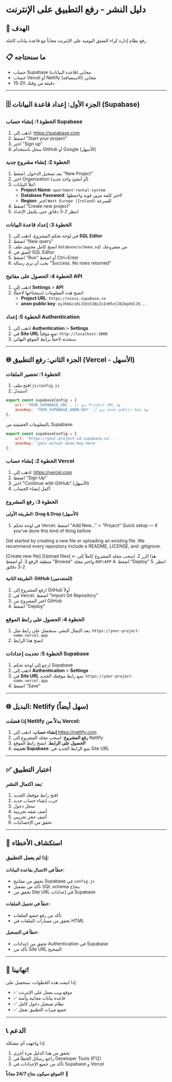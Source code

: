# دليل النشر - رفع التطبيق على الإنترنت

## 🎯 الهدف
رفع نظام إدارة كراء الشقق اليومية على الإنترنت مجاناً مع قاعدة بيانات كاملة

## 📋 ما سنحتاجه
- حساب Supabase مجاني (قاعدة البيانات)
- حساب Vercel أو Netlify مجاني (الاستضافة)
- 15-20 دقيقة من وقتك

---

## 🗄️ الجزء الأول: إعداد قاعدة البيانات (Supabase)

### الخطوة 1: إنشاء حساب Supabase
1. اذهب إلى: https://supabase.com
2. اضغط "Start your project"
3. اختر "Sign up" 
4. سجل باستخدام GitHub أو Google (الأسهل)

### الخطوة 2: إنشاء مشروع جديد
1. بعد تسجيل الدخول، اضغط "New Project"
2. اختر Organization (أو أنشئ واحد جديد)
3. املأ البيانات:
   - **Project Name**: `apartment-rental-system`
   - **Database Password**: اختر كلمة مرور قوية واحفظها!
   - **Region**: اختر `West Europe (Ireland)` للسرعة
4. اضغط "Create new project"
5. انتظر 2-3 دقائق حتى يكتمل الإعداد

### الخطوة 3: إعداد قاعدة البيانات
1. في لوحة تحكم المشروع، اذهب إلى **SQL Editor**
2. اضغط "New query"
3. انسخ كامل محتوى ملف `database/schema.sql` من مشروعك
4. الصق في SQL Editor
5. اضغط "Run" أو اضغط Ctrl+Enter
6. يجب أن ترى رسالة "Success. No rows returned"

### الخطوة 4: الحصول على مفاتيح API
1. اذهب إلى **Settings** > **API**
2. انسخ هذه المعلومات (ستحتاجها لاحقاً):
   - **Project URL**: `https://xxxxx.supabase.co`
   - **anon public key**: `eyJhbGciOiJIUzI1NiIsInR5cCI6IkpXVCJ9...`

### الخطوة 5: إعداد Authentication
1. اذهب إلى **Authentication** > **Settings**
2. في **Site URL** ضع مؤقتاً: `http://localhost:3000`
3. سنحدثه لاحقاً برابط الموقع النهائي

---

## 🌐 الجزء الثاني: رفع التطبيق (Vercel - الأسهل)

### الخطوة 1: تحضير الملفات
1. افتح ملف `js/config.js`
2. استبدل:
```javascript
export const supabaseConfig = {
    url: 'YOUR_SUPABASE_URL', // ضع Project URL هنا
    anonKey: 'YOUR_SUPABASE_ANON_KEY' // ضع anon public key هنا
};
```

بالمعلومات الحقيقية من Supabase:
```javascript
export const supabaseConfig = {
    url: 'https://your-project-id.supabase.co',
    anonKey: 'your-actual-anon-key-here'
};
```

### الخطوة 2: إنشاء حساب Vercel
1. اذهب إلى: https://vercel.com
2. اضغط "Sign Up"
3. اختر "Continue with GitHub" (الأسهل)
4. أكمل إنشاء الحساب

### الخطوة 3: رفع المشروع
#### الطريقة الأولى: Drag & Drop (الأسهل)
1. في لوحة تحكم Vercel، اضغط "Add New..." > "Project"
Quick setup — if you've done this kind of thing before

Get started by creating a new file or uploading an existing file.
We recommend every repository include a README, LICENSE, and .gitignore.

[Create new file] [Upload files] ← هذا الزر
2. اسحب مجلد المشروع كاملاً إلى منطقة الرفع
3. أو اضغط "Browse" واختر مجلد `ADP/APP`
4. اضغط "Deploy"
5. انتظر 2-3 دقائق

#### الطريقة الثانية: GitHub (للمتقدمين)
1. ارفع المشروع إلى GitHub أولاً
2. في Vercel، اضغط "Import Git Repository"
3. اختر المشروع من GitHub
4. اضغط "Deploy"

### الخطوة 4: الحصول على رابط الموقع
1. بعد اكتمال النشر، ستحصل على رابط مثل:
   `https://your-project-name.vercel.app`
2. انسخ هذا الرابط

### الخطوة 5: تحديث إعدادات Supabase
1. ارجع إلى لوحة تحكم Supabase
2. اذهب إلى **Authentication** > **Settings**
3. في **Site URL** ضع رابط موقعك الجديد:
   `https://your-project-name.vercel.app`
4. اضغط "Save"

---

## 🌐 البديل: Netlify (سهل أيضاً)

### إذا فضلت Netlify بدلاً من Vercel:

1. **إنشاء حساب**: اذهب إلى https://netlify.com
2. **رفع المشروع**: اسحب مجلد المشروع إلى Netlify
3. **الحصول على الرابط**: انسخ رابط الموقع
4. **تحديث Supabase**: ضع الرابط الجديد في Site URL

---

## ✅ اختبار التطبيق

### بعد اكتمال النشر:
1. افتح رابط موقعك الجديد
2. جرب إنشاء حساب جديد
3. سجل دخول
4. أضف شقة تجريبية
5. أضف حجز تجريبي
6. تحقق من الإحصائيات

---

## 🔧 استكشاف الأخطاء

### إذا لم يعمل التطبيق:

#### خطأ في الاتصال بقاعدة البيانات:
- تحقق من مفاتيح Supabase في `config.js`
- تأكد من تشغيل SQL schema بنجاح
- تحقق من Site URL في إعدادات Supabase

#### خطأ في تحميل الملفات:
- تأكد من رفع جميع الملفات
- تحقق من مسارات الملفات في HTML

#### خطأ في التسجيل:
- تحقق من إعدادات Authentication في Supabase
- تأكد من Site URL الصحيح

---

## 🎉 تهانينا!

إذا اتبعت هذه الخطوات، ستحصل على:
- ✅ موقع ويب يعمل على الإنترنت
- ✅ قاعدة بيانات مجانية وآمنة
- ✅ نظام تسجيل دخول كامل
- ✅ جميع ميزات التطبيق تعمل

---

## 📞 الدعم

إذا واجهت أي مشكلة:
1. تحقق من هذا الدليل مرة أخرى
2. راجع رسائل الخطأ في Developer Tools (F12)
3. تأكد من جميع الإعدادات في Supabase و Vercel

**الموقع سيكون متاح 24/7 مجاناً!** 🚀